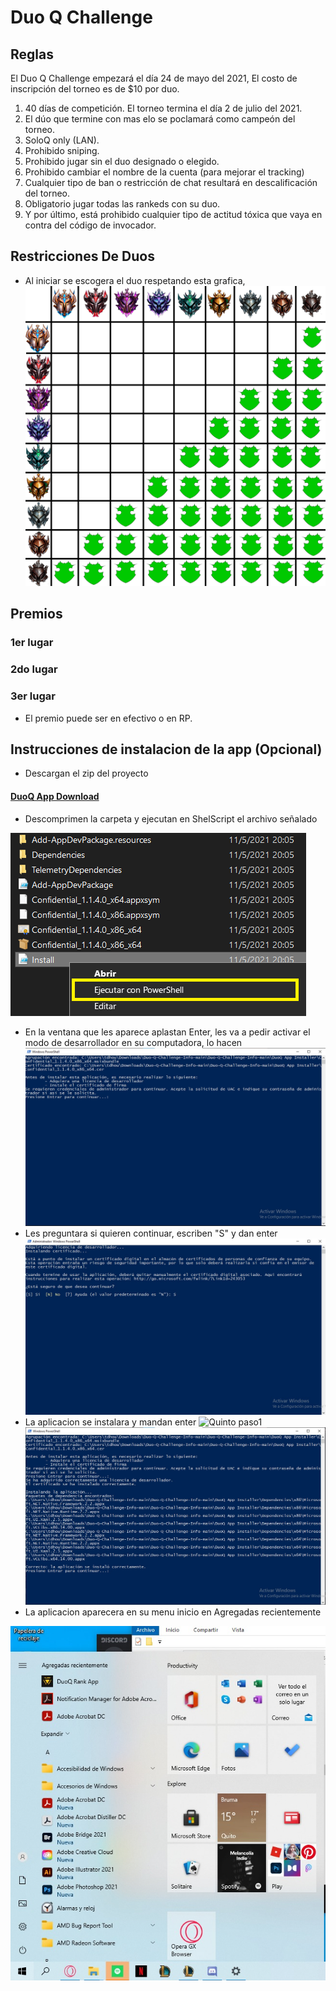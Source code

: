 # Duo Q Challenge
## Reglas
El Duo Q Challenge empezará el día 24 de mayo del 2021, El costo de inscripción del torneo es de $10 por duo.

1. 40 días de competición. El torneo termina el día 2 de julio del 2021. 
2. El dúo que termine con mas elo se poclamará como campeón del torneo. 
3. SoloQ only (LAN).
4. Prohibido sniping.
5. Prohibido jugar sin el duo designado o elegido.
6. Prohibido cambiar el nombre de la cuenta (para mejorar el tracking)
7. Cualquier tipo de ban o restricción de chat resultará en descalificación del torneo. 
8. Obligatorio jugar todas las rankeds con su duo.
9. Y por último, está prohibido cualquier tipo de actitud tóxica que vaya en contra del código de invocador.
## Restricciones De Duos
- Al iniciar se escogera el duo respetando esta grafica, 
![Ranked Restrictions](https://github.com/Nselb/Duo-Q-Challenge-Info/blob/main/Assets/RestriccionesElo.png)
## Premios
### 1er lugar

### 2do lugar 

### 3er lugar 

- El premio puede ser en efectivo o en RP. 
## Instrucciones de instalacion de la app (Opcional)
- Descargan el zip del proyecto

#### [DuoQ App Download](https://downgit.github.io/#/home?url=https://github.com/Nselb/Duo-Q-Challenge-Info/tree/main/DuoQ%20App "DuoQ App Installer")
- Descomprimen la carpeta y ejecutan en ShelScript el archivo señalado

![Segundo paso](https://github.com/Nselb/Duo-Q-Challenge-Info/blob/main/Assets/Screen2.png)
- En la ventana que les aparece aplastan Enter, les va a pedir activar el modo de desarrollador en su computadora, lo hacen
![Tercer paso](https://github.com/Nselb/Duo-Q-Challenge-Info/blob/main/Assets/Screen4.jpg)
- Les preguntara si quieren continuar, escriben "S" y dan enter
![Cuarto paso](https://github.com/Nselb/Duo-Q-Challenge-Info/blob/main/Assets/Screen5.jpg)
- La aplicacion se instalara y mandan enter
![Quinto paso1](https://user-images.githubusercontent.com/70535124/118416909-70841580-b677-11eb-856f-5d7125c19df1.png)
![Quinto paso2](https://github.com/Nselb/Duo-Q-Challenge-Info/blob/main/Assets/Screen6.jpg)
- La aplicacion aparecera en su menu inicio en Agregadas recientemente

![Sexto paso](https://github.com/Nselb/Duo-Q-Challenge-Info/blob/main/Assets/Screen7.jpg)

